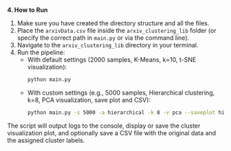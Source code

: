 
**4. How to Run**

1.  Make sure you have created the directory structure and all the files.
2.  Place the `arxivData.csv` file inside the `arxiv_clustering_lib` folder (or specify the correct path in `main.py` or via the command line).
3.  Navigate to the `arxiv_clustering_lib` directory in your terminal.
4.  Run the pipeline:
    *   With default settings (2000 samples, K-Means, k=10, t-SNE visualization):
        ```bash
        python main.py
        ```
    *   With custom settings (e.g., 5000 samples, Hierarchical clustering, k=8, PCA visualization, save plot and CSV):
        ```bash
        python main.py -s 5000 -a hierarchical -k 8 -v pca --saveplot hier_pca_k8.png --savecsv results_hier_k8.csv
        ```

The script will output logs to the console, display or save the cluster visualization plot, and optionally save a CSV file with the original data and the assigned cluster labels.